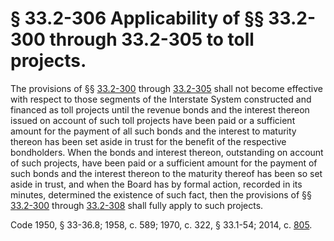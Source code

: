 # § 33.2-306 Applicability of §§ 33.2-300 through 33.2-305 to toll projects.

<p>The provisions of §§ <a href='http://law.lis.virginia.gov/vacode/33.2-300/'>33.2-300</a> through <a href='http://law.lis.virginia.gov/vacode/33.2-305/'>33.2-305</a> shall not become effective with respect to those segments of the Interstate System constructed and financed as toll projects until the revenue bonds and the interest thereon issued on account of such toll projects have been paid or a sufficient amount for the payment of all such bonds and the interest to maturity thereon has been set aside in trust for the benefit of the respective bondholders. When the bonds and interest thereon, outstanding on account of such projects, have been paid or a sufficient amount for the payment of such bonds and the interest thereon to the maturity thereof has been so set aside in trust, and when the Board has by formal action, recorded in its minutes, determined the existence of such fact, then the provisions of §§ <a href='http://law.lis.virginia.gov/vacode/33.2-300/'>33.2-300</a> through <a href='http://law.lis.virginia.gov/vacode/33.2-308/'>33.2-308</a> shall fully apply to such projects.</p><p>Code 1950, § 33-36.8; 1958, c. 589; 1970, c. 322, § 33.1-54; 2014, c. <a href='http://lis.virginia.gov/cgi-bin/legp604.exe?141+ful+CHAP0805'>805</a>.</p>